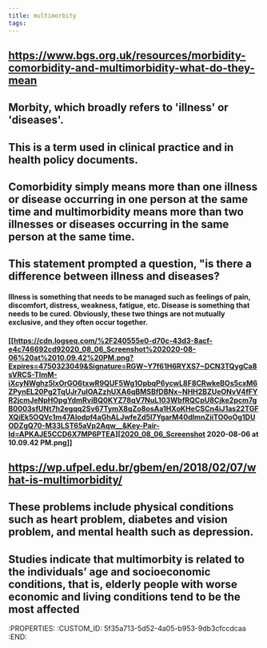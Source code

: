 ```yaml
---
title: multimorbity
tags:
---
```


## https://www.bgs.org.uk/resources/morbidity-comorbidity-and-multimorbidity-what-do-they-mean
## **Morbity**, which broadly refers to 'illness' or 'diseases'.
## This is a term used in clinical practice and in health policy documents.
## Comorbidity simply means more than one illness or disease occurring in one person at the same time and multimorbidity means more than two illnesses or diseases occurring in the same person at the same time.
## This statement prompted a question, "**is there a difference between illness and diseases?**
#### Illness is something that needs to be managed such as feelings of pain, discomfort, distress, weakness, fatigue, etc. Disease is something that needs to be cured. Obviously, these two things are not mutually exclusive, and they often occur together.
#### [[https://cdn.logseq.com/%2F240555e0-d70c-43d3-8acf-e4c746692cd92020_08_06_Screenshot%202020-08-06%20at%2010.09.42%20PM.png?Expires=4750323049&Signature=RGW~Y7f61H6RYXS7~DCN3TQygCa8sVRCS-TImM-iXcyNWghz5IxOrGO6txwR9QUF5Wg1OpbqP6ycwL8F8CRwkeBOs5cxM6ZPynEL20Pg2TqUJr7ulOAZzhUXA6qBMSBfDBNx~NHH2BZUeONvV4fFYR2jcmJeNpHOpgYdmRviBQ0KYZ78qV7NuL103WbfRQCpU8Cjke2pcm7gB0003sfUNt7h2egqq2Sv67TymX8qZo8osAa1HXoKHeCSCn4iJ1as22TGFXQiEk5OQVc1m47AIodpf4aGhALJwfeZd5l7YgarM40dlmnZiiTO0oOg1DUODZgQ70-M33LST65aVp2Aqw__&Key-Pair-Id=APKAJE5CCD6X7MP6PTEA][2020_08_06_Screenshot 2020-08-06 at 10.09.42 PM.png]] 
## https://wp.ufpel.edu.br/gbem/en/2018/02/07/what-is-multimorbidity/
## These problems include physical conditions such as heart problem, diabetes and vision problem, and mental health such as depression.
## Studies indicate that multimorbity is related to the individuals’ age and socioeconomic conditions, that is, elderly people with worse economic and living conditions tend to be the most affected
   :PROPERTIES:
   :CUSTOM_ID: 5f35a713-5d52-4a05-b953-9db3cfccdcaa
   :END:
